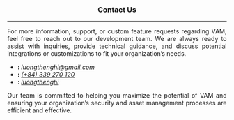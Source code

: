 <center><h3>Contact Us</h3></center>
<hr/>
<p class="p3" style="text-align: justify;">For more information, support, or custom feature requests regarding VAM, feel free to reach out to our development team. We are always ready to assist with inquiries, provide technical guidance, and discuss potential integrations or customizations to fit your organization&rsquo;s needs.</p>
<ul>
<li class="p4"><i class="fa fa-envelope"></i><strong>: </strong><em><a href="mailto:luongthenghi@gmail.com">luongthenghi@gmail.com</a></em></li>
<li class="p4"><i class="fa fa-mobile"></i><strong>: </strong><em><a href="tel:+84 339270120">(+84) 339 270 120</a></em></li>
<li class="p4"><i class="fa fa-linkedin"></i><strong>: </strong><em><a href="https://www.linkedin.com/in/luongthenghi/">luongthenghi</a></em></li>
</ul>
<p class="p3" style="text-align: justify;">Our team is committed to helping you maximize the potential of VAM and ensuring your organization&rsquo;s security and asset management processes are efficient and effective.</p>
